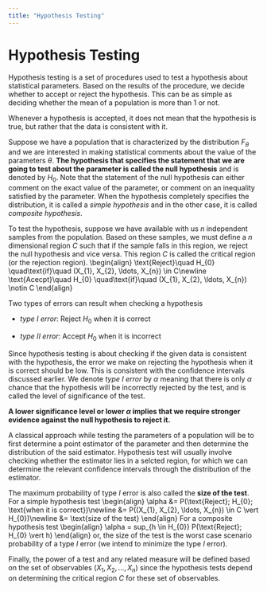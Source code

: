 ```yaml
---
title: "Hypothesis Testing"
---
```


# Hypothesis Testing

Hypothesis testing is a set of procedures used to test a hypothesis about statistical parameters. Based on the results of the procedure, we decide whether to accept or reject the hypothesis. This can be as simple as deciding whether the mean of a population is more than 1 or not.


Whenever a hypothesis is accepted, it does not mean that the hypothesis is true, but rather that the data is consistent with it.


Suppose we have a population that is characterized by the distribution $F_{\theta}$ and we are interested in making statistical comments about the value of the parameters $\theta$. **The hypothesis that specifies the statement that we are going to test about the parameter is called the null hypothesis** and is denoted by $H_{0}$. Note that the statement of the null hypothesis can either comment on the exact value of the parameter, or comment on an inequality satisfied by the parameter. When the hypothesis completely specifies the distribution, it is called a *simple hypothesis* and in the other case, it is called *composite hypothesis*.


To test the hypothesis, suppose we have available with us $n$ independent samples from the population. Based on these samples, we must define a $n$ dimensional region $C$ such that if the sample falls in this region, we reject the null hypothesis and vice versa. This region $C$ is called the critical region (or the rejection region).
\begin{align}
        \text{Reject}\quad H_{0} \quad\text{if}\quad (X_{1}, X_{2}, \ldots, X_{n}) \in C\newline
        \text{Acecpt}\quad H_{0} \quad\text{if}\quad (X_{1}, X_{2}, \ldots, X_{n}) \notin C
    \end{align}

Two types of errors can result when checking a hypothesis

-   *type* $I$ *error*: Reject $H_{0}$ when it is correct

-   *type* $II$ *error*: Accept $H_{0}$ when it is incorrect

Since hypothesis testing is about checking if the given data is consistent with the hypothesis, the error we make on rejecting the hypothesis when it is correct should be low. This is consistent with the confidence intervals discussed earlier. We denote *type I error* by $\alpha$ meaning that there is only $\alpha$ chance that the hypothesis will be incorrectly rejected by the test, and is called the level of significance of the test.


**A lower significance level or lower $\alpha$ implies that we require stronger evidence against the null hypothesis to reject it.**

A classical approach while testing the parameters of a population will be to first determine a point estimator of the parameter and then determine the distribution of the said estimator. Hypothesis test will usually involve checking whether the estimator lies in a selcted region, for which we can determine the relevant confidence intervals through the distribution of the estimator.


The maximum probability of type $I$ error is also called the **size of the test**. For a simple hypothesis test
\begin{align}
        \alpha &= P(\text{Reject}\; H_{0}\; \text{when it is correct})\newline
        &= P((X_{1}, X_{2}, \ldots, X_{n}) \in C \vert H_{0})\newline
        &= \text{size of the test}
    \end{align}
For a composite hypothesis test
\begin{align}
        \alpha = sup_{h \in H_{0}} P(\text{Reject}\; H_{0} \vert h)
    \end{align}
or, the size of the test is the worst case scenario probability of a type $I$ error (we intend to minimize the type $I$ error).

Finally, the power of a test and any related measure will be defined based on the set of observables $(X_{1}, X_{2}, \ldots, X_{n})$ since the hypothesis tests depend on determining the critical region $C$ for these set of observables.

